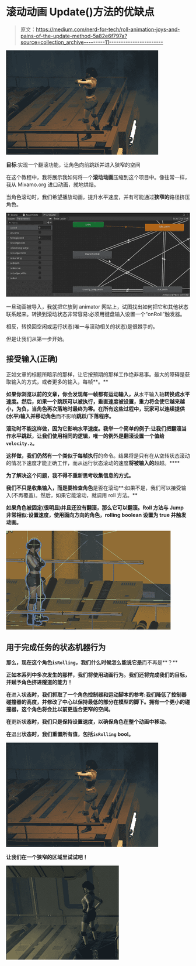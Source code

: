 # 滚动动画 Update()方法的优缺点

> 原文：<https://medium.com/nerd-for-tech/roll-animation-joys-and-pains-of-the-update-method-5a82e6f797a?source=collection_archive---------11----------------------->

![](img/0a16bc629ec2d2eea3013dc5a329aede.png)

**目标**:实现一个翻滚功能，让角色向前跳跃并进入狭窄的空间

在这个教程中，我将展示我如何将一个**滚动动画**压缩到这个项目中。像往常一样，我从 Mixamo.org 进口动画，就地烘焙。

当角色滚动时，我们希望播放动画，提升水平速度，并有可能通过**狭窄的**路径挤压角色。

![](img/b0e7a939bb7f6c3346afb6f48e4f9eeb.png)

一旦动画被导入，我就把它放到 animator 网站上，试图找出如何把它和其他状态联系起来。转换到滚动状态非常容易:必须用键盘输入设置一个“onRoll”触发器。

相反，转换回空闲或运行状态(唯一与滚动相关的状态)是很棘手的。

但是让我们从第一步开始。

## 接受输入(正确)

正如文章的标题所暗示的那样，让它按预期的那样工作绝非易事。最大的障碍是获取输入的方式，或者更多的输入，每帧**。**

**如果你浏览以前的文章，你会发现每一帧都有运动输入，从**水平输入轴**转换成水平速度。然后，如果一个跳跃可以被执行，垂直速度被设置，重力将会使它越来越小，为负，当角色再次落地时最终为零。在所有这些过程中，玩家可以连续提供(水平)输入并移动角色**而不影响**跳跃/下落程序。**

**滚动时不能这样做，因为它影响水平速度。我举一个简单的例子:让我们把翻滚当作水平跳跃，让我们使用相同的逻辑，唯一的例外是翻滚设置一个值给`velocity.z`。**

**这样做，我们仍然有一个类似于每帧执行**的命令。结果将是只有在从空转状态滚动的情况下速度才能正确工作，而从运行状态滚动的速度**将被输入的**超越。****

**为了解决这个问题，我不得不重新思考收集信息的方式。**

**我们不只是收集输入，而是要检查角色**是否在滚动**:如果不是，我们可以接受输入(不再覆盖)。然后，如果它能滚动，就调用 roll 方法。**

**如果角色被固定(很明显)并且还没有翻滚，那么它可以翻滚。Roll 方法与 Jump 非常相似:设置速度，使用面向方向的角色，rolling boolean 设置为 true 并触发动画。**

**![](img/4a79ab5f7a6bc6bed8fcd073308665f0.png)**

## **用于完成任务的状态机器行为**

**那么，现在这个角色`isRolling`，我们什么时候怎么能说它是**而不再是**？**

**正如本系列中多次发生的那样，我们将使用动画行为。我们还将完成我们的目标，并赋予角色挤进隧道的能力！**

**在**进入**状态时，我们抓取了一个角色控制器和运动脚本的参考:我们降低了控制器碰撞器的高度，并修改了中心以保持最低的部分在模型的脚下。拥有一个更小的碰撞器，这个角色将会比以前更适合更窄的空间。**

**在**更新**状态时，我们只是保持设置速度，以确保角色在整个动画中移动。**

**在**退出**状态时，我们重置所有值，包括`isRolling` bool。**

**![](img/0a16bc629ec2d2eea3013dc5a329aede.png)**

**让我们在一个狭窄的区域里试试吧！**

**![](img/3cc9d9c9a47f0fbe40672b73a102d750.png)**